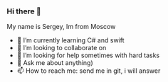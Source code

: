 ### Hi there 👋
My name is Sergey, Im from Moscow 

- 🌱 I’m currently learning C# and swift
- 👯 I’m looking to collaborate on 
- 🤔 I’m looking for help sometimes with hard tasks
- 💬 Ask me about anything)
- 📫 How to reach me: send me in git, i will answer
